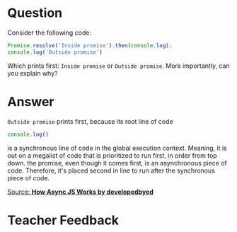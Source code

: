 # Question
Consider the following code:

```js
Promise.resolve('Inside promise').then(console.log);
console.log('Outside promise')
```

Which prints first: `Inside promise` or `Outside promise`. More importantly, can you explain why?

# Answer
`Outside promise` prints first, because its root line of code 
```js 
console.log()
```
is a synchronous line of code in the global execution context. Meaning, it is out on a megalist of code that is prioritized to run first, in order from top down. the promise, even though it comes first, is an asynchronous piece of code. Therefore, it's placed second in line to run after the synchronous piece of code.

[Source: **How Async JS Works by developedbyed**](https://www.youtube.com/watch?v=1Z7FjG--F20)
# Teacher Feedback